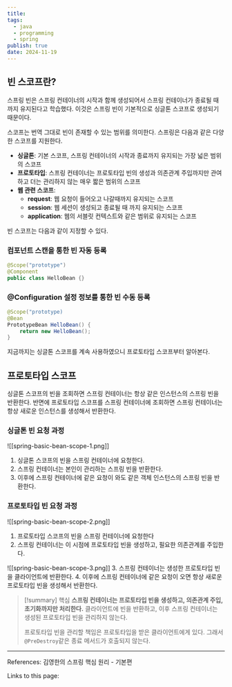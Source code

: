 ```yaml
---
title: 
tags:
  - java
  - programming
  - spring
publish: true
date: 2024-11-19
---
```

## 빈 스코프란?
스프링 빈은 스프링 컨테이너의 시작과 함께 생성되어서 스프링 컨테이너가 종료될 때 까지 유지된다고 학습했다. 이것은 스프링 빈이 기본적으로 싱글톤 스코프로 생성되기 때문이다.

스코프는 번역 그대로 빈이 존재할 수 있는 범위를 의미한다. 스프링은 다음과 같은 다양한 스코프를 지원한다.

- **싱글톤**: 기본 스코프, 스프링 컨테이너의 시작과 종료까지 유지되는 가장 넓은 범위의 스코프
- **프로토타입**: 스프링 컨테이너는 프로토타입 빈의 생성과 의존관계 주입까지만 관여하고 더는 관리하지 않는 매우 짧은 범위의 스코프
- **웹 관련 스코프**:
	- **request**: 웹 요청이 들어오고 나갈때까지 유지되는 스코프
	- **session**: 웹 세션이 생성되고 종료될 때 까지 유지되는 스코프
	- **application**: 웹의 서블릿 컨텍스트와 같은 범위로 유지되는 스코프

빈 스코프는 다음과 같이 지정할 수 있다.
### 컴포넌트 스캔을 통한 빈 자동 등록
```java
@Scope("prototype")
@Component
public class HelloBean {}
```

### @Configuration 설정 정보를 통한 빈 수동 등록
```java
@Scope("prototype)
@Bean
PrototypeBean HelloBean() {
	return new HelloBean();
}
```

지금까지는 싱글톤 스코프를 계속 사용하였으니 프로토타입 스코프부터 알아본다.

## 프로토타입 스코프
싱글톤 스코프의 빈을 조회하면 스프링 컨테이너는 항상 같은 인스턴스의 스프링 빈을 반환한다. 반면에 프로토타입 스코프를 스프링 컨테이너에 조회하면 스프링 컨테이너는 항상 새로운 인스턴스를 생성해서 반환한다.

### 싱글톤 빈 요청 과정

![[spring-basic-bean-scope-1.png]]
1. 싱글톤 스코프의 빈을 스프링 컨테이너에 요청한다.
2. 스프링 컨테이너는 본인이 관리하는 스프링 빈을 반환한다.
3. 이후에 스프링 컨테이너에 같은 요청이 와도 같은 객체 인스턴스의 스프링 빈을 반환한다.

### 프로토타입 빈 요청 과정

![[spring-basic-bean-scope-2.png]]
1. 프로토타입 스코프의 빈을 스프링 컨테이너에 요청한다
2. 스프링 컨테이너는 이 시점에 프로토타입 빈을 생성하고, 필요한 의존관계를 주입한다.

![[spring-basic-bean-scope-3.png]]
3. 스프링 컨테이너는 생성한 프로토타입 빈을 클라이언트에 반환한다.
4. 이후에 스프링 컨테이너에 같은 요청이 오면 항상 새로운 프로토타입 빈을 생성해서 반환한다.


> [!summary] 핵심
> **스프링 컨테이너는 프로토타입 빈을 생성하고, 의존관계 주입, 초기화까지만 처리한다.** 
> 클라이언트에 빈을 반환하고, 이후 스프링 컨테이너는 생성된 프로토타입 빈을 관리하지 않는다. 
> 
> 프로토타입 빈을 관리할 책임은 프로토타입을 받은 클라이언트에게 있다. 그래서 `@PreDestroy`같은 종료 메서드가 호출되지 않는다.



---
References: 김영한의 스프링 핵심 원리 - 기본편

Links to this page: 